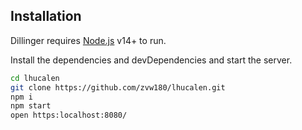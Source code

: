 ## Installation

Dillinger requires [Node.js](https://nodejs.org/) v14+ to run.

Install the dependencies and devDependencies and start the server.

```sh
cd lhucalen
git clone https://github.com/zvw180/lhucalen.git
npm i
npm start
open https:localhost:8080/
```
